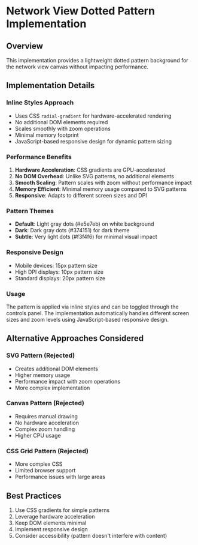 # Network View Dotted Pattern Implementation

## Overview
This implementation provides a lightweight dotted pattern background for the network view canvas without impacting performance.

## Implementation Details

### Inline Styles Approach
- Uses CSS `radial-gradient` for hardware-accelerated rendering
- No additional DOM elements required
- Scales smoothly with zoom operations
- Minimal memory footprint
- JavaScript-based responsive design for dynamic pattern sizing

### Performance Benefits
1. **Hardware Acceleration**: CSS gradients are GPU-accelerated
2. **No DOM Overhead**: Unlike SVG patterns, no additional elements
3. **Smooth Scaling**: Pattern scales with zoom without performance impact
4. **Memory Efficient**: Minimal memory usage compared to SVG patterns
5. **Responsive**: Adapts to different screen sizes and DPI

### Pattern Themes
- **Default**: Light gray dots (#e5e7eb) on white background
- **Dark**: Dark gray dots (#374151) for dark theme
- **Subtle**: Very light dots (#f3f4f6) for minimal visual impact

### Responsive Design
- Mobile devices: 15px pattern size
- High DPI displays: 10px pattern size
- Standard displays: 20px pattern size

### Usage
The pattern is applied via inline styles and can be toggled through the controls panel. The implementation automatically handles different screen sizes and zoom levels using JavaScript-based responsive design.

## Alternative Approaches Considered

### SVG Pattern (Rejected)
- Creates additional DOM elements
- Higher memory usage
- Performance impact with zoom operations
- More complex implementation

### Canvas Pattern (Rejected)
- Requires manual drawing
- No hardware acceleration
- Complex zoom handling
- Higher CPU usage

### CSS Grid Pattern (Rejected)
- More complex CSS
- Limited browser support
- Performance issues with large areas

## Best Practices
1. Use CSS gradients for simple patterns
2. Leverage hardware acceleration
3. Keep DOM elements minimal
4. Implement responsive design
5. Consider accessibility (pattern doesn't interfere with content) 
